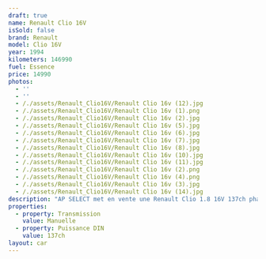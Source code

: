 ```yaml
---
draft: true
name: Renault Clio 16V
isSold: false
brand: Renault
model: Clio 16V
year: 1994
kilometers: 146990
fuel: Essence
price: 14990
photos:
  - ''
  - ''
  - /./assets/Renault_Clio16V/Renault Clio 16v (12).jpg
  - /./assets/Renault_Clio16V/Renault Clio 16v (1).png
  - /./assets/Renault_Clio16V/Renault Clio 16v (2).jpg
  - /./assets/Renault_Clio16V/Renault Clio 16v (5).jpg
  - /./assets/Renault_Clio16V/Renault Clio 16v (6).jpg
  - /./assets/Renault_Clio16V/Renault Clio 16v (7).jpg
  - /./assets/Renault_Clio16V/Renault Clio 16v (8).jpg
  - /./assets/Renault_Clio16V/Renault Clio 16v (10).jpg
  - /./assets/Renault_Clio16V/Renault Clio 16v (11).jpg
  - /./assets/Renault_Clio16V/Renault Clio 16v (2).png
  - /./assets/Renault_Clio16V/Renault Clio 16v (4).png
  - /./assets/Renault_Clio16V/Renault Clio 16v (3).jpg
  - /./assets/Renault_Clio16V/Renault Clio 16v (14).jpg
description: "AP SELECT met en vente une Renault Clio 1.8 16V 137ch phase 2 non catalysée.\n\nModèle du 06/1994 avec 146 900km.\n\nCouleur bleu methyl, intérieur tissus 16V\n\nVéhicule origine Suisse \U0001F1E8\U0001F1EDen carte grise française depuis 2011.\n\nVéhicule avec suivi complet et historique limpide.\n\nAttestation Renault de non catalysation.\n\nVendu avec une garantie 3 mois.\n\nDernier service au 09/2024 à 146 000km.\n\nNombreux frais effectués ces dernières années dont la réfection du moteur, distribution, embrayage, boîte de vitesse, trains roulants et traitement corrosion (châssis et ailes arrières).\n\nÉquipements montés en seconde monte :\n- Jantes speedline OEM 15 pouces\n- Échappement OMP\n\nLes jantes CUP d’origine sont disponibles.\n\nÉquipements et options :\n- Bleu methyl\n- Toit ouvrant électrique vitré\n- Fermeture centralisée\n- Vitres électriques\n- Direction assistée\n- Custodes arrières ouvrantes\n\nDisponible et visible sur RDV pour acheteur sérieux.\n\nPossibilité d'une garantie 3, 6 ou 12 mois en supplément.\n\nRéalisation des démarches d'immatriculation.\n\nAP SELECT c'est des solutions de courtage et conciergerie sur mesure pour profiter librement de sa passion et de son patrimoine.\n\nPrenez le volant, AP SELECT s'occupe du reste."
properties:
  - property: Transmission
    value: Manuelle
  - property: Puissance DIN
    value: 137ch
layout: car
---
```


